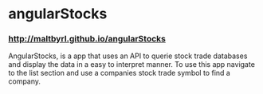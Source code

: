 # angularStocks
### http://maltbyrl.github.io/angularStocks
AngularStocks, is a app that uses an API to querie stock trade databases and display the data in a easy to interpret manner.
To use this app navigate to the list section and use a companies stock trade symbol to find a company.
